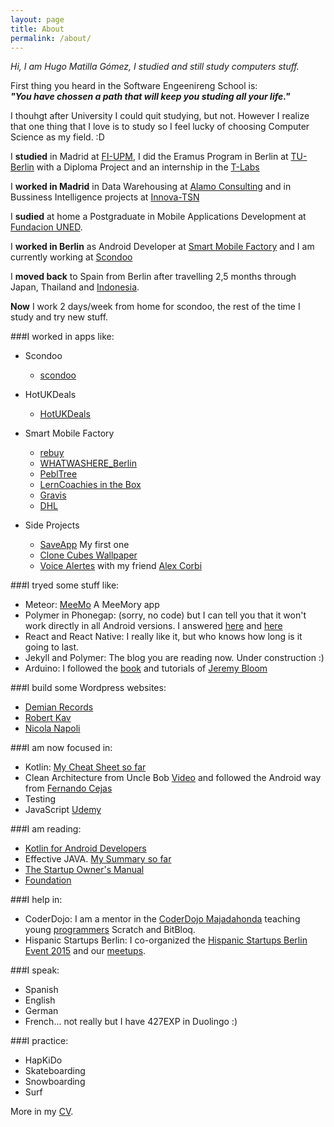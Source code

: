 ```yaml
---
layout: page
title: About
permalink: /about/
---
```


_Hi, I am Hugo Matilla Gómez, I studied and still study computers stuff._

First thing you heard in the Software Engeenireng School is:   
**_"You have chossen a path that will keep you studing all your life."_**

I thouhgt after University I could quit studying, but not. However I realize that one thing that I love is to study
so I feel lucky of choosing Computer Science as my field. :D

I **studied** in Madrid at [FI-UPM](https://www.fi.upm.es/), I did the Eramus Program in Berlin at [TU-Berlin](http://www.tu-berlin.de/) with a Diploma Project and an internship in the [T-Labs](https://www.net.t-labs.tu-berlin.de/talks/past_talks_2009.shtml)

I **worked in Madrid** in Data Warehousing at [Alamo Consulting](http://alamoconsulting.com/) and in Bussiness Intelligence projects at [Innova-TSN](http://www.innova-tsn.es/)

I **sudied** at home a Postgraduate in Mobile Applications Development at [Fundacion UNED](http://www.fundacion.uned.es/web).

I **worked in Berlin** as Android Developer at [Smart Mobile Factory](http://smartmobilefactory.com/en/) and I am currently working at [Scondoo](https://scondoo.de/)

I **moved back** to Spain from Berlin after travelling 2,5 months through Japan, Thailand and [Indonesia](https://unsplash.com/photos/EFuCATqfblI).

**Now** I work 2 days/week from home for scondoo, the rest of the time I study and try new stuff.

###I worked in apps like:

* Scondoo
	* [scondoo](https://play.google.com/store/apps/details?id=de.scondoo.android&referrer=adjust_reftag%3DcKg2d55QLVyGV%26utm_source%3DWebsite%2BHome%2BContainer%2BButton%2BAndroid)

* HotUKDeals
	* [HotUKDeals](https://play.google.com/store/apps/details?id=com.tippingcanoe.hukd&hl=en)

* Smart Mobile Factory
	* [rebuy](https://play.google.com/store/apps/details?id=de.rebuy.android)
	* [WHATWASHERE_Berlin](https://play.google.com/store/apps/details?id=com.smf.wwh&feature=search_result#?t=W251bGwsMSwyLDEsImNvbS5zbWYud3doIl0.)
	* [PeblTree](http://pebltree.com/#)
	* [LernCoachies in the Box](https://play.google.com/store/apps/details?id=com.smf.LernCoachies&hl=en)
	* [Gravis](http://www.gravis.de/)
	* [DHL](https://play.google.com/store/apps/details?id=de.dhl.paket&hl=en)

* Side Projects
	* [SaveApp](https://play.google.com/store/apps/details?id=com.loopback.androidapps.saveapp) My first one 
	* [Clone Cubes Wallpaper](https://play.google.com/store/apps/details?id=com.LoopBack.LiveWallPaper.CloneCubes3DLWP)
	* [Voice Alertes](https://play.google.com/store/apps/details?id=de.lfa.voicealerts) with my friend [Alex Corbi](http://www.alexcorbi.com/)

###I tryed some stuff like:

* Meteor: [MeeMo](http://meemo.meteor.com/) A MeeMory app
* Polymer in Phonegap: (sorry, no code) but I can tell you that it won't work directly in all Android versions. I answered [here](http://stackoverflow.com/a/26921138/749393) and [here](http://stackoverflow.com/a/26921176/749393) 
* React and React Native: I really like it, but who knows how long is it going to last.
* Jekyll and Polymer: The blog you are reading now. Under construction :)
* Arduino: I followed the [book](http://www.exploringarduino.com/) and tutorials of [Jeremy Bloom](http://www.jeremyblum.com/) 

###I build some Wordpress websites:

* [Demian Records](http://demianrecords.com/)
* [Robert Kav](http://robertkav.com/)
* [Nicola Napoli](http://nicolanapoli.com/)

###I am now focused in:

* Kotlin: [My Cheat Sheet so far](https://github.com/HugoMatilla/KotlinCheatSheet)
* Clean Architecture from Uncle Bob [Video](https://vimeo.com/43612849) and followed the Android way from [Fernando Cejas](http://fernandocejas.com/2014/09/03/architecting-android-the-clean-way/)
* Testing
* JavaScript [Udemy](https://www.udemy.com/understand-javascript/)

###I am reading:

* [Kotlin for Android Developers](http://antonioleiva.com/kotlin-android-developers-book/)
* Effective JAVA. [My Summary so far](https://github.com/HugoMatilla/Effective-JAVA-Summary)
* [The Startup Owner's Manual](http://www.amazon.com/The-Startup-Owners-Manual-Step-By-Step/dp/0984999302)
* [Foundation](https://www.wikiwand.com/en/Foundation_series)

###I help in:

* CoderDojo: I am a mentor in the [CoderDojo Majadahonda](https://twitter.com/coderdojomj) teaching young [programmers](https://twitter.com/coderdojomj/status/668027302350032897) Scratch and BitBloq.
* Hispanic Startups Berlin: I co-organized the [Hispanic Startups Berlin Event 2015](https://www.youtube.com/watch?v=iTkrAfz3u4w) and our [meetups](http://www.meetup.com/Hispanic-Startup-Berlin/).

###I speak:

* Spanish
* English
* German
* French... not really but I have 427EXP in Duolingo :)

###I practice:

* HapKiDo
* Skateboarding
* Snowboarding
* Surf



 More in my [CV]({{site.baseurl}}/assets/HAMatilla_Resume_Senior_G.pdf).